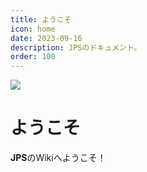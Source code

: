 ```yaml
---
title: ようこそ
icon: home
date: 2023-09-16
description: JPSのドキュメント。
order: 100
---
```


![]([/static/pokkuma.png](https://cdn.discordapp.com/attachments/1030800241416470558/1144496589717639198/channels4_profile.jpg)https://cdn.discordapp.com/attachments/1030800241416470558/1144496589717639198/channels4_profile.jpg)

# ようこそ
**JPS**のWikiへようこそ！
